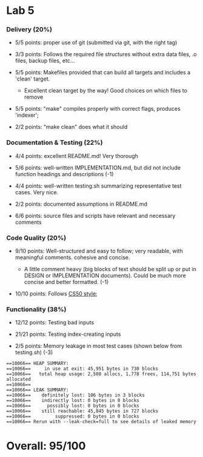 # Lab 5

### Delivery (20%)

 * 5/5 points: proper use of git (submitted via git, with the right tag)

 * 3/3 points: Follows the required file structures without extra data files, .o files, backup files, etc...

 * 5/5 points: Makefiles provided that can build all targets and includes a 'clean' target.      
      * Excellent clean target by the way! Good choices on which files to remove 

 * 5/5 points: "make" compiles properly with correct flags, produces 'indexer';

 * 2/2 points: "make clean" does what it should


### Documentation & Testing (22%)

 * 4/4 points: excellent README.md! Very thorough

 * 5/6 points: well-written IMPLEMENTATION.md, but did not include function headings and descriptions (-1)

 * 4/4 points: well-written testing.sh summarizing representative test cases. Very nice.

 * 2/2 points: documented assumptions in README.md

 * 6/6 points: source files and scripts have relevant and necessary comments

### Code Quality (20%)
  * 9/10 points: Well-structured and easy to follow; very readable, with meaningful comments. cohesive and concise.

    * A little comment heavy (big blocks of text should be split up or put in DESIGN or IMPLEMENTATION documents). Could be much more concise and better formatted. (-1)

  * 10/10 points: Follows [CS50 style](http://www.cs.dartmouth.edu/~cs50/Resources/CodingStyle.html);



### Functionality (38%)

   * 12/12 points: Testing bad inputs

   * 21/21 points: Testing index-creating inputs

   * 2/5 points: Memory leakage in most test cases (shown below from testing.sh) (-3)
```
==10066== HEAP SUMMARY:
==10066==     in use at exit: 45,951 bytes in 730 blocks
==10066==   total heap usage: 2,508 allocs, 1,778 frees, 114,751 bytes allocated
==10066== 
==10066== LEAK SUMMARY:
==10066==    definitely lost: 106 bytes in 3 blocks
==10066==    indirectly lost: 0 bytes in 0 blocks
==10066==      possibly lost: 0 bytes in 0 blocks
==10066==    still reachable: 45,845 bytes in 727 blocks
==10066==         suppressed: 0 bytes in 0 blocks
==10066== Rerun with --leak-check=full to see details of leaked memory
```


# Overall: 95/100
